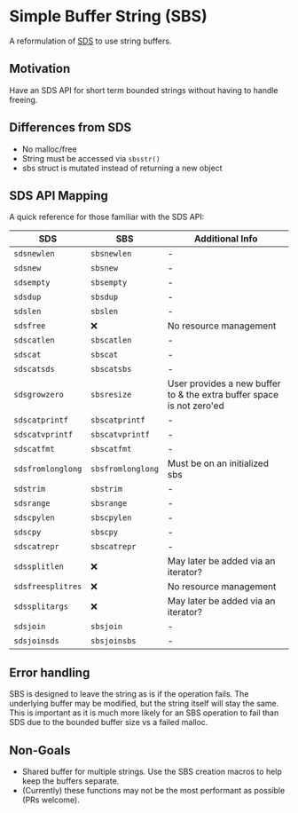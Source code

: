 # Simple Buffer String (SBS)

A reformulation of [SDS](https://github.com/antirez/sds) to use string buffers.

## Motivation

Have an SDS API for short term bounded strings without having to handle freeing.

## Differences from SDS

- No malloc/free
- String must be accessed via `sbsstr()`
- sbs struct is mutated instead of returning a new object

## SDS API Mapping

A quick reference for those familiar with the SDS API:

| SDS               | SBS               | Additional Info                                                       |
| ----------------- | ----------------- | --------------------------------------------------------------------- |
| `sdsnewlen`       | `sbsnewlen`       | -                                                                     |
| `sdsnew`          | `sbsnew`          | -                                                                     |
| `sdsempty`        | `sbsempty`        | -                                                                     |
| `sdsdup`          | `sbsdup`          | -                                                                     |
| `sdslen`          | `sbslen`          | -                                                                     |
| `sdsfree`         | ❌                | No resource management                                                |
| `sdscatlen`       | `sbscatlen`       | -                                                                     |
| `sdscat`          | `sbscat`          | -                                                                     |
| `sdscatsds`       | `sbscatsbs`       | -                                                                     |
| `sdsgrowzero`     | `sbsresize`       | User provides a new buffer to & the extra buffer space is not zero'ed |
| `sdscatprintf`    | `sbscatprintf`    | -                                                                     |
| `sdscatvprintf`   | `sbscatvprintf`   | -                                                                     |
| `sdscatfmt`       | `sbscatfmt`       | -                                                                     |
| `sdsfromlonglong` | `sbsfromlonglong` | Must be on an initialized sbs                                         |
| `sdstrim`         | `sbstrim`         | -                                                                     |
| `sdsrange`        | `sbsrange`        | -                                                                     |
| `sdscpylen`       | `sbscpylen`       | -                                                                     |
| `sdscpy`          | `sbscpy`          | -                                                                     |
| `sdscatrepr`      | `sbscatrepr`      | -                                                                     |
| `sdssplitlen`     | ❌                | May later be added via an iterator?                                   |
| `sdsfreesplitres` | ❌                | No resource management                                                |
| `sdssplitargs`    | ❌                | May later be added via an iterator?                                   |
| `sdsjoin`         | `sbsjoin`         | -                                                                     |
| `sdsjoinsds`      | `sbsjoinsbs`      | -                                                                     |

## Error handling

SBS is designed to leave the string as is if the operation fails. The underlying
buffer may be modified, but the string itself will stay the same. This is
important as it is much more likely for an SBS operation to fail than SDS due to
the bounded buffer size vs a failed malloc.

## Non-Goals

- Shared buffer for multiple strings. Use the SBS creation macros to help keep
  the buffers separate.
- (Currently) these functions may not be the most performant as possible (PRs
  welcome).
